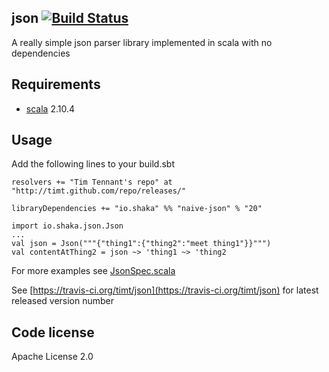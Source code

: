 json    [![Build Status](https://travis-ci.org/timt/json.png?branch=master)](https://travis-ci.org/timt/json)
----
A really simple json parser library implemented in scala with no dependencies

Requirements
------------

* [scala](http://www.scala-lang.org) 2.10.4

Usage
-----
Add the following lines to your build.sbt

    resolvers += "Tim Tennant's repo" at "http://timt.github.com/repo/releases/"

    libraryDependencies += "io.shaka" %% "naive-json" % "20"

    import io.shaka.json.Json
    ...
    val json = Json("""{"thing1":{"thing2":"meet thing1"}}""")
    val contentAtThing2 = json ~> 'thing1 ~> 'thing2

For more examples see [JsonSpec.scala](https://github.com/timt/json/blob/master/src/test/scala/io/shaka/json/JsonSpec.scala)

See [https://travis-ci.org/timt/json](https://travis-ci.org/timt/json) for latest released version number


Code license
------------
Apache License 2.0
